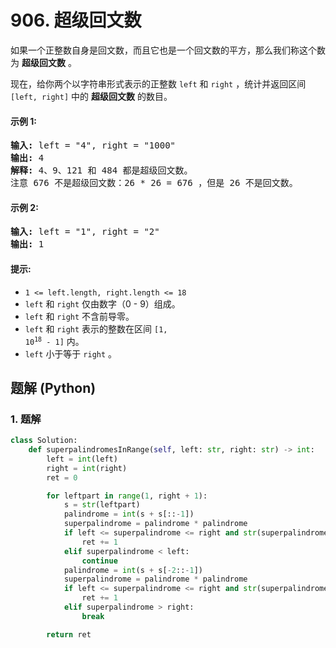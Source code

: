 # 906. 超级回文数
如果一个正整数自身是回文数，而且它也是一个回文数的平方，那么我们称这个数为 **超级回文数** 。

现在，给你两个以字符串形式表示的正整数 `left` 和 `right`  ，统计并返回区间 `[left, right]` 中的 **超级回文数** 的数目。

#### 示例 1:
<pre>
<strong>输入:</strong> left = "4", right = "1000"
<strong>输出:</strong> 4
<strong>解释:</strong> 4、9、121 和 484 都是超级回文数。
注意 676 不是超级回文数：26 * 26 = 676 ，但是 26 不是回文数。
</pre>

#### 示例 2:
<pre>
<strong>输入:</strong> left = "1", right = "2"
<strong>输出:</strong> 1
</pre>

#### 提示:
* `1 <= left.length, right.length <= 18`
* `left` 和 `right` 仅由数字（0 - 9）组成。
* `left` 和 `right` 不含前导零。
* `left` 和 `right` 表示的整数在区间 <code>[1, 10<sup>18</sup> - 1]</code> 内。
* `left` 小于等于 `right` 。

## 题解 (Python)

### 1. 题解
```Python
class Solution:
    def superpalindromesInRange(self, left: str, right: str) -> int:
        left = int(left)
        right = int(right)
        ret = 0

        for leftpart in range(1, right + 1):
            s = str(leftpart)
            palindrome = int(s + s[::-1])
            superpalindrome = palindrome * palindrome
            if left <= superpalindrome <= right and str(superpalindrome) == str(superpalindrome)[::-1]:
                ret += 1
            elif superpalindrome < left:
                continue
            palindrome = int(s + s[-2::-1])
            superpalindrome = palindrome * palindrome
            if left <= superpalindrome <= right and str(superpalindrome) == str(superpalindrome)[::-1]:
                ret += 1
            elif superpalindrome > right:
                break

        return ret
```
